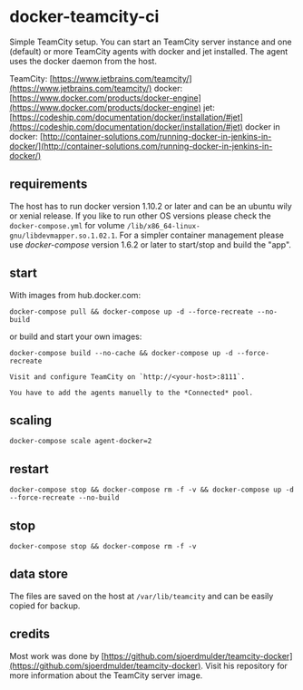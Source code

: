 # docker-teamcity-ci

Simple TeamCity setup. You can start an TeamCity server instance and one (default) or more TeamCity agents with docker and jet installed.
The agent uses the docker daemon from the host.

TeamCity: [https://www.jetbrains.com/teamcity/](https://www.jetbrains.com/teamcity/)
docker: [https://www.docker.com/products/docker-engine](https://www.docker.com/products/docker-engine)
jet: [https://codeship.com/documentation/docker/installation/#jet](https://codeship.com/documentation/docker/installation/#jet)
docker in docker: [http://container-solutions.com/running-docker-in-jenkins-in-docker/](http://container-solutions.com/running-docker-in-jenkins-in-docker/)

## requirements

The host has to run docker version 1.10.2 or later and can be an ubuntu wily or xenial release. If you like to run other OS versions please check the `docker-compose.yml` for volume `/lib/x86_64-linux-gnu/libdevmapper.so.1.02.1`.
For a simpler container management please use *docker-compose* version 1.6.2 or later to start/stop and build the "app".

## start

With images from hub.docker.com:

`docker-compose pull && docker-compose up -d --force-recreate --no-build`

or build and start your own images:

`docker-compose build --no-cache && docker-compose up -d --force-recreate`

    Visit and configure TeamCity on `http://<your-host>:8111`.
    
    You have to add the agents manuelly to the *Connected* pool.

## scaling

`docker-compose scale agent-docker=2`


## restart

`docker-compose stop && docker-compose rm -f -v && docker-compose up -d --force-recreate --no-build`

## stop

`docker-compose stop && docker-compose rm -f -v`

## data store

The files are saved on the host at `/var/lib/teamcity` and can be easily copied for backup.

## credits

Most work was done by [https://github.com/sjoerdmulder/teamcity-docker](https://github.com/sjoerdmulder/teamcity-docker). Visit his repository for more information about the TeamCity server image.
